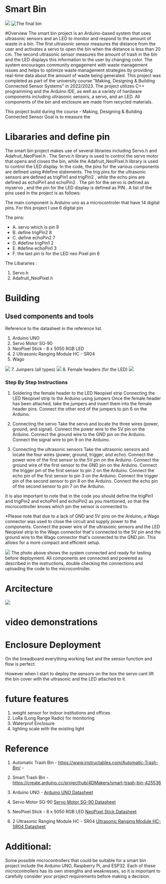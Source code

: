 
# Smart Bin
<img src="Docs of photosd and videos/smart bin photo.jpeg">

<img src="Docs of photosd and videos/Xmas version special edition.PNG" alt="The final bin">



#Overview
The smart bin project is an Arduino-based system that uses ultrasonic sensors and an LED to monitor and respond to the amount of waste in a bin. The first ultrasonic sensor measures the distance from the user and activates a servo to open the bin when the distance is less than 20 cm. The second ultrasonic sensor measures the amount of trash in the bin and the LED displays this information to the user by changing color. The system encourages community engagement with waste management issues and helps to optimize waste management strategies by providing real-time data about the amount of waste being generated. This project was completed as part of the university course "Making, Designing & Building Connected Sensor Systems" in 2022/2023. The project utilizes C++ programming and the Arduino IDE, as well as a variety of hardware components including ultrasonic sensors, a servo, and an LED. All components of the bin and enclosure are made from recycled materials.

This project build during the course - Making, Designing & Building Connected Sensor
Goal is to measure the 

# Libararies and define pin 
The smart bin project makes use of several libraries including Servo.h and Adafruit_NeoPixel.h . The Servo.h library is used to control the servo motor that opens and closes the bin, while the Adafruit_NeoPixel.h library is used to control the LED display. In the code, the pins for the various components are defined using #define statements. The trig pins for the ultrasonic sensors are defined as trigPin1 and trigPin2 , while the echo pins are defined as echoPin1 and echoPin2 . The pin for the servo is defined as myservo , and the pin for the LED display is defined as PIN . A list of the pins used in the project is as follows:

The main component is Arduino uno as a microcontroler that have 14 digital pins.
For this project I use 6 digital pin 

The pins: 
+ A. servo which is pin 9
+ B. define trigPin2 8
+ C. define echoPin2 7
+ D. #define trigPin1 2
+ E. #define echoPin1 3
+ F. the last pin is for the LED neo Pixel pin 6

The Libararies : 
1. Servo.h
2. Adafruit_NeoPixel.h

<h1>Building</h1>
<h2>Used components and tools</h2>
Reference to the datasheet in the reference list.

1. Arduino UNO 
2. Servo Motor SG-90
3. NeoPixel Stick - 8 x 5050 RGB LED
4. 2 Ultrasonic Ranging Module HC - SR04
5. Wago
<img src="Docs of photosd and videos/4 Wago Small.jpeg">
7. Jumpers (all types)
<img src="Docs of photosd and videos/electronic-jumper-wire-makers-collection-260nw-1098082193 Small.jpeg">
8. Female headers (for the LED) 
<img src="Docs of photosd and videos/female header .png">

<h3>Step By Step Instructions</h3>

1. Soldering the female header to the LED Neopixel strip
Connecting the LED Neopixel strip to the Arduino using jumpers
Once the female header has been attached, take the jumpers and insert them into the female header pins.
Connect the other end of the jumpers to pin 6 on the Arduino.

2. Connecting the servo
Take the servo and locate the three wires (power, ground, and signal).
Connect the power wire to the 5V pin on the Arduino.
Connect the ground wire to the GND pin on the Arduino.
Connect the signal wire to pin 9 on the Arduino.

3. Connecting the ultrasonic sensors
Take the ultrasonic sensors and locate the four wires (power, ground, trigger, and echo).
Connect the power wire of the first sensor to the 5V pin on the Arduino.
Connect the ground wire of the first sensor to the GND pin on the Arduino.
Connect the trigger pin of the first sensor to pin 2 on the Arduino.
Connect the echo pin of the first sensor to pin 3 on the Arduino.
Connect the trigger pin of the second sensor to pin 8 on the Arduino.
Connect the echo pin of the second sensor to pin 7 on the Arduino.

It is also important to note that in the code you should define the trigPin1 and trigPin2 and echoPin1 and echoPin2 as you mentioned, so that the microcontroller knows which pin the sensor is connected to.



*Please note that due to a lack of GND and 5V pins on the Arduino, a Wago connector was used to close the circuit and supply power to the components. Connect the power wire of the ultrasonic sensors and the LED Neopixel strip to the Wago connector that's connected to the 5V pin and the ground wire to the Wago connector that's connected to the GND pin. This allows for a more compact and efficient setup.

<img src="Docs of photosd and videos/1 On the Breadboard.PNG">
The photo above shows the system connected and ready for testing before deployment. All components are connected and powered as described in the instructions, double checking the connections and uploading the code to the microcontroller.



# Arcitecture 

 <img src="Docs of photosd and videos/Architecture.png">


# video demonstrations

# Enclosure Deployment
On the breadboard everything working fast and the sensor function and flow is perfect. 

However when I start to deploy the sensors on the box the servo cant lift the bin cover with the ultrasonic and the LED attached to it. 




# future features
1. weight sensor for indoor institutions and offices
2. LoRa (Long Range Radio) for monitoring
3. Waterprof Enclosure
4. lighting scale with the existing light


# Reference 

1. Automatic Trash Bin - https://www.instructables.com/Automatic-Trash-Bin/ - 
2. Smart Trash Bin - https://create.arduino.cc/projecthub/4DMakers/smart-trash-bin-425536


3. Arduino UNO - <a href="https://www.arduino.cc/en/uploads/Main/Arduino_Uno_Rev3-schematic.pdf">Arduino UNO Datasheet</a>

4. Servo Motor SG-90 <a href="http://www.ee.ic.ac.uk/pcheung/teaching/DE1_EE/stores/sg90_datasheet.pdf">Servo Motor SG-90 Datasheet</a>

5. NeoPixel Stick - 8 x 5050 RGB LED <a href="https://www.adafruit.com/datasheets/WS2812B.pdf">NeoPixel Stick Datasheet</a>

6. 2 Ultrasonic Ranging Module HC - SR04 <a href="https://www.micropik.com/PDF/HCSR04.pdf">Ultrasonic Ranging Module HC-SR04 Datasheet</a>


# Additional: 
Some possible microcontrollers that could be suitable for a smart bin project include the Arduino UNO, Raspberry Pi, and ESP32. Each of these microcontrollers has its own strengths and weaknesses, so it is important to carefully consider your project requirements before making a decision.





